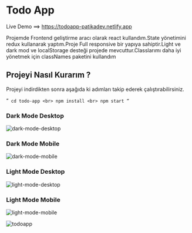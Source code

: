 <h1>Todo App</h1>

Live Demo ==> https://todoapp-patikadev.netlify.app

<p>Projemde Frontend geliştirme aracı olarak react kullandım.State yönetimini redux kullanarak yaptım.Proje Full responsive bir yapıya sahiptir.Light ve dark mod ve localStorage desteği projede mevcuttur.Classlarımı daha iyi yönetmek için classNames paketini kullandım</p>

<h2>Projeyi Nasıl Kurarım ? </h2>

Projeyi indirdikten sonra aşağıda ki adımları takip ederek çalıştırabilirsiniz.

<div>
  
  “`
cd todo-app
<br>
npm install
<br>
npm start
“`
</div>

<h3>Dark Mode Desktop</h3>
<img src="https://user-images.githubusercontent.com/71382413/229274782-6542bb78-f0e6-4ac2-bb27-39b1bf860266.png" alt="dark-mode-desktop"/>

<h3>Dark Mode Mobile</h3>
<img src="https://user-images.githubusercontent.com/71382413/229275715-2c8bf547-c3cb-41a6-82a7-ef64514704bf.png" alt="dark-mode-mobile"/>

<h3>Light Mode Desktop</h3>
<img src="https://user-images.githubusercontent.com/71382413/229274903-6be213c4-ceb5-48bf-9415-cdaed7fa5906.png" alt="light-mode-desktop" />

<h3>Light Mode Mobile</h3>
<img src="https://user-images.githubusercontent.com/71382413/229276131-9e9f1eb4-0701-4e1a-b04c-718f2bc7f023.png" alt="light-mode-mobile"/>

![todoapp](https://user-images.githubusercontent.com/71382413/229275838-c88b816b-d958-4c39-be0e-93068a20cab3.gif)
